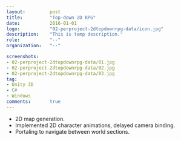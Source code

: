 ```yaml
---
layout:			post
title:			"Top-down 2D RPG"
date:			2016-01-01
logo:			"02-perproject-2dtopdownrpg-data/icon.jpg"
description:	"This is temp description."
role:			"--"
organization:	"--"

screenshots:
- 02-perproject-2dtopdownrpg-data/01.jpg
- 02-perproject-2dtopdownrpg-data/02.jpg
- 02-perproject-2dtopdownrpg-data/03.jpg
tag:
- Unity 3D
- C#
- Windows
comments:		true
---
```


* 2D map generation.
* Implemented 2D character animations, delayed camera binding.
* Portaling to navigate between world sections.